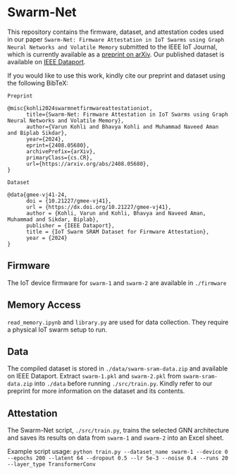 # Swarm-Net
This repository contains the firmware, dataset, and attestation codes used in our paper `Swarm-Net: Firmware Attestation in IoT Swarms using Graph Neural Networks and Volatile Memory` submitted to the IEEE IoT Journal, which is currently available as a [preprint on arXiv](https://arxiv.org/abs/2408.05680). Our published dataset is available on [IEEE Dataport](https://ieee-dataport.org/documents/iot-swarm-sram-dataset-firmware-attestation). 

If you would like to use this work, kindly cite our preprint and dataset using the following BibTeX:

`Preprint`

```\
@misc{kohli2024swarmnetfirmwareattestationiot,
      title={Swarm-Net: Firmware Attestation in IoT Swarms using Graph Neural Networks and Volatile Memory},
      author={Varun Kohli and Bhavya Kohli and Muhammad Naveed Aman and Biplab Sikdar},
      year={2024},
      eprint={2408.05680},
      archivePrefix={arXiv},
      primaryClass={cs.CR},
      url={https://arxiv.org/abs/2408.05680}, 
}
```

`Dataset`

```\
@data{gmee-vj41-24,
      doi = {10.21227/gmee-vj41},
      url = {https://dx.doi.org/10.21227/gmee-vj41},
      author = {Kohli, Varun and Kohli, Bhavya and Naveed Aman, Muhammad and Sikdar, Biplab},
      publisher = {IEEE Dataport},
      title = {IoT Swarm SRAM Dataset for Firmware Attestation},
      year = {2024}
}
```

## Firmware
The IoT device firmware for `swarm-1` and `swarm-2` are available in `./firmware`

## Memory Access
`read_memory.ipynb` and `library.py` are used for data collection. They require a physical IoT swarm setup to run. 

## Data
The compiled dataset is stored in `./data/swarm-sram-data.zip` and available on IEEE Dataport. Extract `swarm-1.pkl` and `swarm-2.pkl` from `swarm-sram-data.zip` into `./data` before running `./src/train.py`. Kindly refer to our preprint for more information on the dataset and its contents.

## Attestation

The Swarm-Net script, `./src/train.py`, trains the selected GNN architecture and saves its results on data from `swarm-1` and `swarm-2` into an Excel sheet.

Example script usage: `python train.py --dataset_name swarm-1 --device 0 --epochs 200 --latent 64 --dropout 0.5 --lr 5e-3 --noise 0.4 --runs 20 --layer_type TransformerConv`



